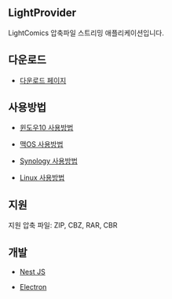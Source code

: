 ## LightProvider

LightComics 압축파일 스트리밍 애플리케이션입니다.


## 다운로드
- [다운로드 페이지](https://github.com/segunlee/LightProviderNest/releases/tag/1.0.0)




## 사용방법

- [윈도우10 사용방법](/README_win.md)

- [맥OS 사용방법](/README_mac.md)

- [Synology 사용방법](/README_docker.md)

- [Linux 사용방법](/README_linux.md)



## 지원

지원 압축 파일: ZIP, CBZ, RAR, CBR


## 개발

- [Nest JS](https://nestjs.com/)

- [Electron](https://www.electronjs.org/)


